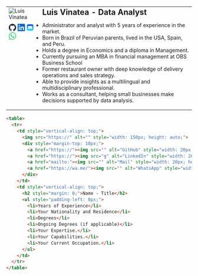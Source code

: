 <table>
  <tr>
    <td style="vertical-align: top;">
      <img src="https://media.licdn.com/dms/image/D4E03AQH56lHrlfeoZg/profile-displayphoto-shrink_200_200/0/1708397386087?e=1725494400&amp;v=beta&amp;t=k4TkmRyaASW0BKg1QLP2umZL1IMNlM54kifpUXByXa8" alt="Luis Vinatea" style="width: 150px; height: auto;">
      <div style="margin-top: 10px;">
        <a href="https://github.com/luisvinatea"><img src="logos/github-mark.svg" alt="GitHub" style="width: 20px; height: auto;"></a>
        <a href="https://linkedin.com/in/luisvinatea"><img src="logos/In-Blue-21@2x.png" alt="LinkedIn" style="width: 20px; height: auto;"></a>
        <a href="mailto:luisvinateabarberena@gmail.com"><img src="logos/OIP.jpeg" alt="Mail" style="width: 20px; height: auto;"></a>
        <a href="https://wa.me/+5548988552904"><img src="logos/Digital_Glyph_Green.svg" alt="WhatsApp" style="width: 20px; height: auto;"></a>
      </div>
    </td>
    <td style="vertical-align: top;">
      <h2 style="margin: 0;">Luis Vinatea - Data Analyst</h2>
      <ul style="padding-left: 0px;">
        <li>Administrator and analyst with 5 years of experience in the market.</li>
        <li>Born in Brazil of Peruvian parents, lived in the USA, Spain, and Peru.</li>
        <li>Holds a degree in Economics and a diploma in Management.</li>
        <li>Currently pursuing an MBA in financial management at OBS Business School</li>
        <li>Former restaurant owner with deep knowledge of delivery operations and sales strategy.</li>
        <li>Able to provide insights as a multilingual and multidisciplinary professional.</li>
        <li>Works as a consultant, helping small businesses make decisions supported by data analysis.</li>
      </ul>
    </td>
  </tr>
</table>

```html
<table>
  <tr>
    <td style="vertical-align: top;">
      <img src="https://" alt="" style="width: 150px; height: auto;">
      <div style="margin-top: 10px;">
        <a href="https://"><img src="" alt="GitHub" style="width: 20px; height: auto;"></a>
        <a href="https://"><img src="g" alt="LinkedIn" style="width: 20px; height: auto;"></a>
        <a href="mailto:"><img src="" alt="Mail" style="width: 20px; height: auto;"></a>
        <a href="https://wa.me/"><img src="" alt="WhatsApp" style="width: 20px; height: auto;"></a>
      </div>
    </td>
    <td style="vertical-align: top;">
      <h2 style="margin: 0;">Name - Title</h2>
      <ul style="padding-left: 0px;">
        <li>Years of Experience</li>
        <li>Your Nationality and Residence</li>
        <li>Degrees</li>
        <li>Ongoing Degrees (if applicable)</li>
        <li>Your Expertise.</li>
        <li>Your Capabilities.</li>
        <li>Your Current Occupation.</li>
      </ul>
    </td>
  </tr>
</table>
